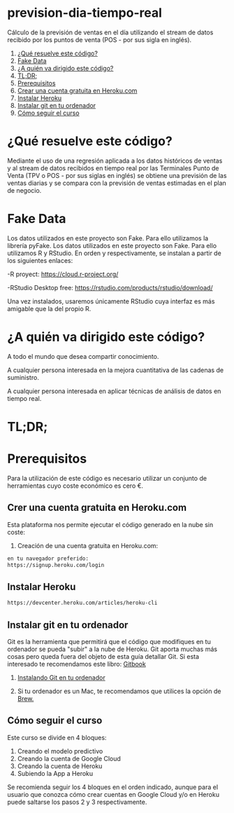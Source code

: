 # prevision-dia-tiempo-real
Cálculo de la previsión de ventas en el día utilizando el stream de datos recibido por los puntos de venta (POS - por sus sigla en inglés).

1. [¿Qué resuelve este código?](#qu-resuelve-este-cdigo)
1. [Fake Data](#fake-data)
1. [¿A quién va dirigido este código?](#a-quin-va-dirigido-este-cdigo)
1. [TL;DR;](#tldr)
1. [Prerequisitos](#prerequisitos)
1. [Crear una cuenta gratuita en Heroku.com](#crer-una-cuenta-gratuita-en-herokucom)
1. [Instalar Heroku](#instalar-heroku)
1. [Instalar git en tu ordenador](#instalar-git-en-tu-ordenador)
1. [Cómo seguir el curso](#cmo-seguir-el-curso)


# ¿Qué resuelve este código?

Mediante el uso de una regresión aplicada a los datos históricos de ventas y al stream de datos recibidos en tiempo real por las Terminales Punto de Venta (TPV o POS - por sus siglas en inglés) se obtiene una previsión de las ventas diarias y se compara con la previsión de ventas estimadas en el plan de negocio.


# Fake Data

Los datos utilizados en este proyecto son Fake. Para ello utilizamos la librería pyFake.
Los datos utilizados en este proyecto son Fake. Para ello utilizamos R y RStudio. En orden y respectivamente, se instalan a partir de los siguientes enlaces:

  -R proyect:  https://cloud.r-project.org/
  
  -RStudio Desktop free: https://rstudio.com/products/rstudio/download/

 Una vez instalados, usaremos únicamente RStudio cuya interfaz es más amigable que la del propio R.


# ¿A quién va dirigido este código?

A todo el mundo que desea compartir conocimiento.

A cualquier persona interesada en la mejora cuantitativa de las cadenas de suministro.

A cualquier persona interesada en aplicar técnicas de análisis de datos en tiempo real.

# TL;DR;

# Prerequisitos

Para la utilización de este código es necesario utilizar un conjunto de herramientas cuyo coste económico es cero €. 

## Crer una cuenta gratuita en Heroku.com

Esta plataforma nos permite ejecutar el código generado en la nube sin coste:

1. Creación de una cuenta gratuita en Heroku.com:

  ```bash
  en tu navegador preferido:
  https://signup.heroku.com/login
  ```
  
## Instalar Heroku

 ```bash
https://devcenter.heroku.com/articles/heroku-cli
   ```  
  
## Instalar git en tu ordenador

Git es la herramienta que permitirá que el código que modifiques en tu ordenador se pueda "subir" a la nube de Heroku. Git aporta muchas más cosas pero queda fuera del objeto de esta guía detallar Git. Si esta interesado te recomendamos este libro: [Gitbook](https://git-scm.com/book/es/v2)

1. [Instalando Git en tu ordenador](https://git-scm.com/book/es/v1/Empezando-Instalando-Git)

2. Si tu ordenador es un Mac, te recomendamos que utilices la opción de [Brew.](https://brew.sh/index_es)

## Cómo seguir el curso

Este curso se divide en 4 bloques:

1. Creando el modelo predictivo
1. Creando la cuenta de Google Cloud
1. Creando la cuenta de Heroku
1. Subiendo la App a Heroku

Se recomienda seguir los 4 bloques en el orden indicado, aunque para el usuario
que conozca cómo crear cuentas en Google Cloud y/o en Heroku puede saltarse los
pasos 2 y 3 respectivamente.


